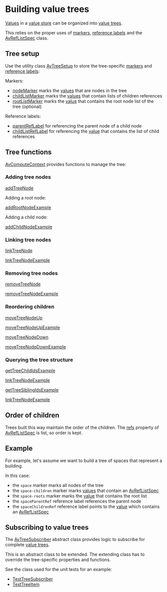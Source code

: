 # Building value trees

[Values](def://) in a [value store](def://) can be organized into [value trees](def://).

This relies on the proper uses of [markers](def://), [reference labels](def://) and
the [AvRefListSpec](class://) class.

## Tree setup

Use the utility class [AvTreeSetup](class://) to store the tree-specific [markers](def://)
and [reference labels](def://):

Markers:

- [nodeMarker](property://AvTreeSetup) marks the [values](def://) that are nodes in the tree
- [childListMarker](property://AvTreeSetup) marks the [values](def://) that contain lists of children references
- [rootListMarker](prooperty://AvTreeSetup) marks the [value](def://) that contains the root node list of the tree (optional)

Reference labels:

- [parentRefLabel](prooperty://AvTreeSetup) for referencing the parent node of a child node
- [childListRefLabel](prooperty://AvTreeSetup) for referencing the [value](def://) that contains the list of child references

## Tree functions

[AvComputeContext](class://) provides functions to manage the tree:

### Adding tree nodes

[addTreeNode](function://AvComputeContext)

Adding a root node:

[addRootNodeExample](example://value_tree_examples)

Adding a child node:

[addChildNodeExample](example://value_tree_examples)

### Linking tree nodes

[linkTreeNode](function://AvComputeContext)

[linkTreeNodeExample](example://value_tree_examples)

### Removing tree nodes

[removeTreeNode](function://AvComputeContext)

[removeTreeNodeExample](example://value_tree_examples)

### Reordering children

[moveTreeNodeUp](function://AvComputeContext)

[moveTreeNodeUpExample](example://value_tree_examples)

[moveTreeNodeDown](function://AvComputeContext)

[moveTreeNodeDownExample](example://value_tree_examples)

### Querying the tree structure

[getTreeChildIdsExample](function://AvComputeContext)

[linkTreeNodeExample](example://value_tree_examples)

[getTreeSiblingIdsExample](function://AvComputeContext)

[linkTreeNodeExample](example://value_tree_examples)

## Order of children

Trees built this way maintain the order of the children. The [refs](property://AvRefListSpec) property
of [AvRefListSpec](class://) is list, so order is kept.

## Example

For example, let's assume we want to build a tree of spaces that represent a building.

In this case:

- the `space` marker marks all nodes of the tree
- the `space-children` marker marks [values](def://) that contain an [AvRefListSpec](class://)
- the `space-roots` marker marks the [value](def://) that contains the root list
- the `spaceParentRef` reference label references the parent node
- the `spaceChildrenRef` reference label points to the [value](def://) which contains an [AvRefListSpec](class://)

## Subscribing to value trees

The [AvTreeSubscriber](class://) abstract class provides logic to subscribe for complete [value trees](def://).

This is an abstract class to be extended. The extending class has to override the tree-specific
properties and functions.

See the class used for the unit tests for an example:

- [TestTreeSubscriber](example://)
- [TestTreeItem](example://)
